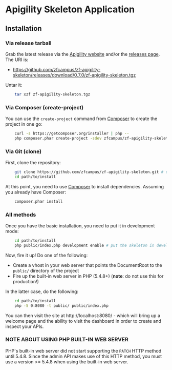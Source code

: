 Apigility Skeleton Application
==============================

Installation
------------

### Via release tarball

Grab the latest release via the [Apigility website](http://apigility.org/)
and/or the [releases page](https://github.com/zfcampus/zf-apigility-skeleton/releases).
The URI is:

- https://github.com/zfcampus/zf-apigility-skeleton/releases/download/0.7.0/zf-apigility-skeleton.tgz

Untar it:

```bash
    tar xzf zf-apigility-skeleton.tgz
```

### Via Composer (create-project)

You can use the `create-project` command from [Composer](http://getcomposer.org/)
to create the project in one go:

```bash
    curl -s https://getcomposer.org/installer | php --
    php composer.phar create-project -sdev zfcampus/zf-apigility-skeleton path/to/install
```

### Via Git (clone)

First, clone the repository:

```bash
    git clone https://github.com/zfcampus/zf-apigility-skeleton.git # optionally, specify the directory in which to clone
    cd path/to/install
```

At this point, you need to use [Composer](https://getcomposer.org/) to install
dependencies. Assuming you already have Composer:

```bash
    composer.phar install
```

### All methods

Once you have the basic installation, you need to put it in development mode:

```bash
    cd path/to/install
    php public/index.php development enable # put the skeleton in development mode
```

Now, fire it up! Do one of the following:

- Create a vhost in your web server that points the DocumentRoot to the
  `public/` directory of the project
- Fire up the built-in web server in PHP (5.4.8+) (**note**: do not use this for
  production!)

In the latter case, do the following:

```bash
    cd path/to/install
    php -S 0:8080 -t public/ public/index.php
```

You can then visit the site at http://localhost:8080/ - which will bring up a
welcome page and the ability to visit the dashboard in order to create and
inspect your APIs.

### NOTE ABOUT USING PHP BUILT-IN WEB SERVER

PHP's built-in web server did not start supporting the `PATCH` HTTP method until
5.4.8. Since the admin API makes use of this HTTP method, you must use a version
&gt;= 5.4.8 when using the built-in web server.
